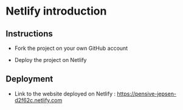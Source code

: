 # Netlify introduction

## Instructions

* Fork the project on your own GitHub account

* Deploy the project on Netlify

## Deployment

* Link to the website deployed on Netlify : https://pensive-jepsen-d2f62c.netlify.com